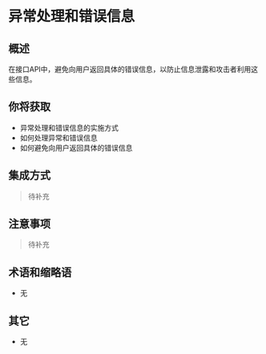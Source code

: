 # 异常处理和错误信息

## 概述

在接口API中，避免向用户返回具体的错误信息，以防止信息泄露和攻击者利用这些信息。

## 你将获取

- 异常处理和错误信息的实施方式
- 如何处理异常和错误信息
- 如何避免向用户返回具体的错误信息


## 集成方式

> 待补充

## 注意事项

> 待补充

## 术语和缩略语

- 无

## 其它

- 无
